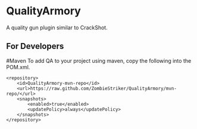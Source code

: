# QualityArmory
A quality gun plugin similar to CrackShot.

## For Developers
#Maven
To add QA to your project using maven, copy the following into the POM.xml.

    <repository>
        <id>QualityArmory-mvn-repo</id>
        <url>https://raw.github.com/ZombieStriker/QualityArmory/mvn-repo/</url>
        <snapshots>
            <enabled>true</enabled>
            <updatePolicy>always</updatePolicy>
        </snapshots>
    </repository>
